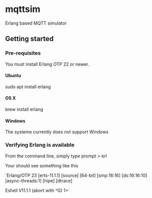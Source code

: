 # mqttsim
Erlang based MQTT simulator

## Getting started
### Pre-requisites
You must install Erlang OTP 22 or newer. 
#### Ubuntu
sudo apt install erlang
#### OS X
brew install erlang 
#### Windows
The systeme currently does not support Windows

### Verifying Erlang is available
From the command line, simply type 
prompt > erl

Your should see something like this

`Erlang/OTP 23 [erts-11.1.1] [source] [64-bit] [smp:16:16] [ds:16:16:10] [async-threads:1] [hipe] [dtrace]

Eshell V11.1.1  (abort with ^G)
1>`
 
